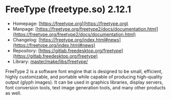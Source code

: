 # FreeType (freetype.so) 2.12.1
 - Homepage: [https://freetype.org](https://freetype.org)
 - Manpage: [https://freetype.org/freetype2/docs/documentation.html](https://freetype.org/freetype2/docs/documentation.html)
 - Changelog: [https://freetype.org/index.html#news](https://freetype.org/index.html#news)
 - Repository: [https://gitlab.freedesktop.org/freetype](https://gitlab.freedesktop.org/freetype)
 - Library: [master/make/libs/freetype/](https://github.com/Freetz-NG/freetz-ng/tree/master/make/libs/freetype/)

FreeType 2 is a software font engine that is designed to be small, efficient, highly customizable, and portable while capable of producing high-quality output (glyph images). It can be used in graphics libraries, display servers, font conversion tools, text image generation tools, and many other products as well.
